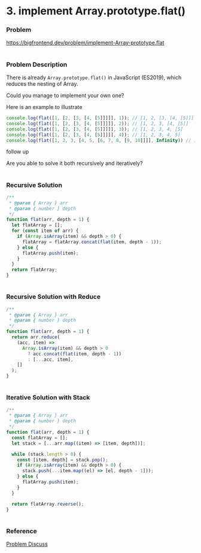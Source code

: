 # 3. implement Array.prototype.flat()

### Problem

https://bigfrontend.dev/problem/implement-Array-prototype.flat

#

### Problem Description

There is already `Array.prototype.flat()` in JavaScript (ES2019), which reduces the nesting of Array.

Could you manage to implement your own one?

Here is an example to illustrate

```js
console.log(flat([1, [2, [3, [4, [5]]]]], 1)); // [1, 2, [3, [4, [5]]]
console.log(flat([1, [2, [3, [4, [5]]]]], 2)); // [1, 2, 3, [4, [5]]
console.log(flat([1, [2, [3, [4, [5]]]]], 3)); // [1, 2, 3, 4, [5]
console.log(flat([1, [2, [3, [4, [5]]]]], 4)); // [1, 2, 3, 4, 5]
console.log(flat([1, 2, 3, [4, 5, [6, 7, 8, [9, 10]]]], Infinity)) // [1, 2, 3, 4, 5, 6, 7, 8, 9, 10]
```

follow up

Are you able to solve it both recursively and iteratively?

#

### Recursive Solution

```js
/**
 * @param { Array } arr
 * @param { number } depth
 */
function flat(arr, depth = 1) {
  let flatArray = [];
  for (const item of arr) {
    if (Array.isArray(item) && depth > 0) {
      flatArray = flatArray.concat(flat(item, depth - 1));
    } else {
      flatArray.push(item);
    }
  }
  return flatArray;
}
```

#

### Recursive Solution with Reduce

```js
/**
 * @param { Array } arr
 * @param { number } depth
 */
function flat(arr, depth = 1) {
  return arr.reduce(
    (acc, item) =>
      Array.isArray(item) && depth > 0
        ? acc.concat(flat(item, depth - 1))
        : [...acc, item],
    []
  );
}
```

#

### Iterative Solution with Stack

```js
/**
 * @param { Array } arr
 * @param { number } depth
 */
function flat(arr, depth = 1) {
  const flatArray = [];
  let stack = [...arr.map((item) => [item, depth])];

  while (stack.length > 0) {
    const [item, depth] = stack.pop();
    if (Array.isArray(item) && depth > 0) {
      stack.push(...item.map((el) => [el, depth - 1]));
    } else {
      flatArray.push(item);
    }
  }

  return flatArray.reverse();
}
```

#

### Reference

[Problem Discuss](https://bigfrontend.dev/problem/implement-Array-prototype.flat/discuss)
